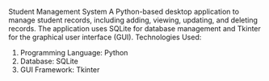Student Management System
A Python-based desktop application to manage student records, including adding, viewing, updating, and deleting records. 
The application uses SQLite for database management and Tkinter for the graphical user interface (GUI).
Technologies Used: 
1. Programming Language: Python
2. Database: SQLite
3. GUI Framework: Tkinter

